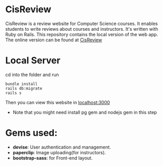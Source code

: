 # CisReview
CisReview is a review website for Computer Science courses. It enables students to write reviews about courses and instructors. It's written with Ruby on Rails. This repository contains the local version of the web app. The online version can be found at [CisReview](http://cisreview.herokuapp.com/)

# Local Server
cd into the folder and run
```
bundle install
rails db:migrate
rails s
```
Then you can view this website in [localhost:3000](http://localhost:3000/)
* Note that you might need install pg gem and nodejs gem in this step

# Gems used:
* **devise**: User authentication and management.
* **paperclip**: Image uploading(for instructors).
* **bootstrap-sass**: for Front-end layout.


